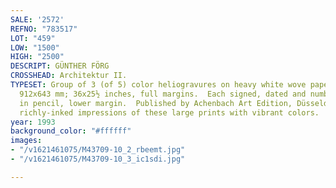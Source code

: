 ```yaml
---
SALE: '2572'
REFNO: "783517"
LOT: "459"
LOW: "1500"
HIGH: "2500"
DESCRIPT: GÜNTHER FÖRG
CROSSHEAD: Architektur II.
TYPESET: Group of 3 (of 5) color heliogravures on heavy white wove paper, 1993.  Each
  912x643 mm; 36x25½ inches, full margins.  Each signed, dated and numbered 45/60
  in pencil, lower margin.  Published by Achenbach Art Edition, Düsseldorf.  Superb,
  richly-inked impressions of these large prints with vibrant colors.
year: 1993
background_color: "#ffffff"
images:
- "/v1621461075/M43709-10_2_rbeemt.jpg"
- "/v1621461075/M43709-10_3_ic1sdi.jpg"

---
```

